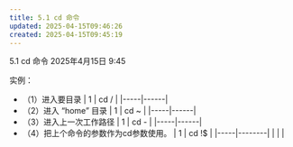 ```yaml
---
title: 5.1 cd 命令
updated: 2025-04-15T09:46:26
created: 2025-04-15T09:45:19
---
```


5.1 cd 命令
2025年4月15日
9:45

实例：
- （1）进入要目录
| 1   | cd / |
|-----|------|
- （2）进入 “home” 目录
| 1   | cd ~ |
|-----|------|
- （3）进入上一次工作路径
| 1   | cd - |
|-----|------|
- （4）把上个命令的参数作为cd参数使用。
| 1   | cd !\$ |
|-----|--------|
|    |       |

